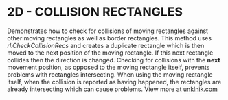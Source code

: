 
# 2D - COLLISION RECTANGLES
Demonstrates how to check for collisions of moving rectangles against other moving rectangles as well as border rectangles. This method uses *rl.CheckCollisionRecs* and creates a duplicate rectangle which is then moved to the next position of the moving rectangle. If this next rectangle collides then the direction is changed. Checking for collisions with the **next** movement position, as opposed to the moving rectangle itself, prevents problems with rectangles intersecting. When using the moving rectangle itself, when the collision is reported as having happened, the rectangles are already intersecting which can cause problems. View more at [unklnik.com](https://unklnik.com/)
